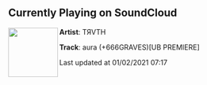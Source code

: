 ## Currently Playing on SoundCloud

[<img align="left" width="100" src="https://i1.sndcdn.com/artworks-PgAWewTDtAtB1nus-fc0sRQ-t50x50.jpg">](https://soundcloud.com/prodtrvth/aura)

**Artist**: TЯVTH 

**Track**: aura (+666GRAVES)[UB PREMIERE]

Last updated at 01/02/2021 07:17
